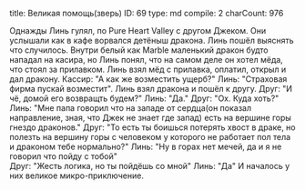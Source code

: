 title:          Великая помощь(зверь)
ID:             69
type:           md
compile:        2
charCount:      976


Однажды Линь гулял, по Pure Heart Valley с другом Джеком. 
Они услышали как в кафе ворвался детёныш дракона. Линь пошёл выяснять что случилось. Внутри белый как Marble маленький дракон будто нападал на касира, но Линь понял, что на самом деле он хотел мёда, что стоял за прилавком.
Линь взял мёд с прилавка, оплатил, открыл и дал дракону.
Кассир: "А как же возместить ущерб?"
Линь: "Страховая фирма пускай возместит".
Линь взял дракона и пошёл к другу.
Друг: "И чё, домой его возвращть будем?"
Линь: "Да."
Друг: "Ох. Куда хоть?"
Линь: "Мне папа говорил что на западе от сердца(он показал направление, зная, что Джек не знает где запад) есть на вершине горы гнездо драконов."
Друг: "То есть ты боишься потерять хвост в драке, но полезть на вершину горы с человеком у которого не работает пол тела и драконом тебе нормально?"
Линь: "Ну в горах нет мечей, да и я не говорил что пойду с тобой"  
Друг: "Жесть логика, но ты пойдёшь со мной"
Линь: "Да"
И началось у них великое микро-приключение.